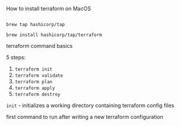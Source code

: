 How to install terraform on MacOS

```

brew tap hashicorp/tap

brew install hashicorp/tap/terraform

```

terraform command basics

5 steps:

1. `terraform init`
2. `terraform validate`
3. `terraform plan`
4. `terraform apply`
5. `terraform destroy`

`init` - initializes a working directory containing terraform config files

first command to run after writing a new terraform configuration
